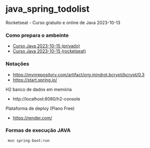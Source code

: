 # java_spring_todolist
Rocketseat - Curso gratuito e online de Java 2023-10-13

### Como prepara o ambeinte 
- [Curso Java 2023-10-15 (privado)](https://www.notion.so/Curso-de-Java-2023-10-15-53545cf738c54fdba906f5a409f5bd85)
- [Curso Java 2023-10-15 (rocketseat)](https://efficient-sloth-d85.notion.site/Curso-de-Java-2408d11bfc3447e980fe9460b6293976)

### Notações
- https://mvnrepository.com/artifact/org.mindrot.bcrypt/bcrypt/0.3
- https://start.spring.io/

H2 banco de dados em memória
- http://localhost:8080/h2-console

Plataforma de deploy (Plano Free)
- https://render.com/

### Formas de execução JAVA
````shell
 mvn spring-boot:run
````

